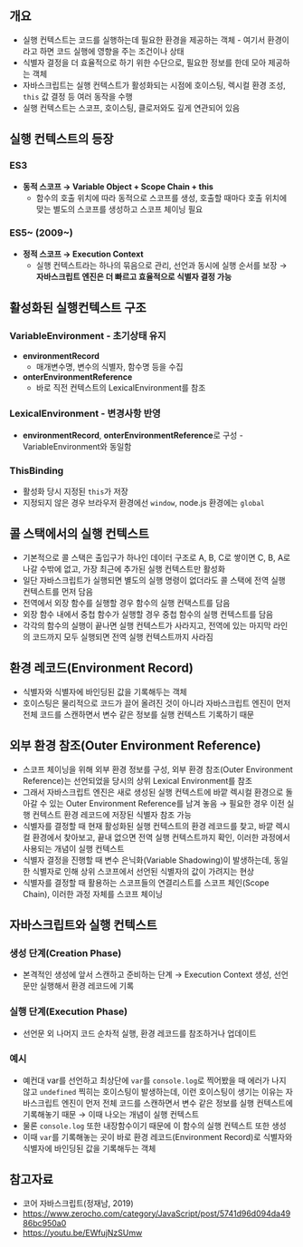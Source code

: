 ## 개요

- 실행 컨텍스트는 코드를 실행하는데 필요한 환경을 제공하는 객체 - 여기서 환경이라고 하면 코드 실행에 영향을 주는 조건이나 상태
- 식별자 결정을 더 효율적으로 하기 위한 수단으로, 필요한 정보를 한데 모아 제공하는 객체
- 자바스크립트는 실행 컨텍스트가 활성화되는 시점에 호이스팅, 렉시컬 환경 조성, `this` 값 결정 등 여러 동작을 수행
- 실행 컨텍스트는 스코프, 호이스팅, 클로저와도 깊게 연관되어 있음

## 실행 컨텍스트의 등장

### ES3

- **동적 스코프 → Variable Object + Scope Chain + this**
  - 함수의 호출 위치에 따라 동적으로 스코프를 생성, 호출할 때마다 호출 위치에 맞는 별도의 스코프를 생성하고 스코프 체이닝 필요

### ES5~ (2009~)

- **정적 스코프 → Execution Context**
  - 실행 컨텍스트라는 하나의 묶음으로 관리, 선언과 동시에 실행 순서를 보장 → **자바스크립트 엔진은 더 빠르고 효율적으로 식별자 결정 가능**

## 활성화된 실행컨텍스트 구조

### **VariableEnvironment** - 초기상태 유지

- **environmentRecord**
  - 매개변수명, 변수의 식별자, 함수명 등을 수집
- **onterEnvironmentReference**
  - 바로 직전 컨텍스트의 LexicalEnvironment를 참조

### **LexicalEnvironment -** 변경사항 반영

- **environmentRecord**, **onterEnvironmentReference**로 구성 - VariableEnvironment와 동일함

### **ThisBinding**

- 활성화 당시 지정된 `this`가 저장
- 지정되지 않은 경우 브라우저 환경에선 `window`, node.js 환경에는 `global`

## 콜 스택에서의 실행 컨텍스트

- 기본적으로 콜 스택은 출입구가 하나인 데이터 구조로 A, B, C로 쌓이면 C, B, A로 나갈 수밖에 없고, 가장 최근에 추가된 실행 컨텍스트만 활성화
- 일단 자바스크립트가 실행되면 별도의 실행 명령이 없더라도 콜 스택에 전역 실행 컨텍스트를 먼저 담음
- 전역에서 외장 함수를 실행할 경우 함수의 실행 컨택스트를 담음
- 외장 함수 내에서 중첩 함수가 실행할 경우 중첩 함수의 실행 컨텍스트를 담음
- 각각의 함수의 실행이 끝나면 실행 컨텍스트가 사라지고, 전역에 있는 마지막 라인의 코드까지 모두 실행되면 전역 실행 컨텍스트까지 사라짐

## 환경 레코드(E**nvironment Record)**

- 식별자와 식별자에 바인딩된 값을 기록해두는 객체
- 호이스팅은 물리적으로 코드가 끌어 올려진 것이 아니라 자바스크립트 엔진이 먼저 전체 코드를 스캔하면서 변수 같은 정보를 실행 컨텍스트 기록하기 때문

## 외부 환경 참조(Outer Environment Reference)

- 스코프 체이닝을 위해 외부 환경 정보를 구성, 외부 환경 참조(Outer Environment Reference)는 선언되었을 당시의 상위 Lexical Environment를 참조
- 그래서 자바스크립트 엔진은 새로 생성된 실행 컨텍스트에 바깥 렉시컬 환경으로 돌아갈 수 있는 Outer Environment Reference를 남겨 놓음 → 필요한 경우 이전 실행 컨텍스트 환경 레코드에 저장된 식별자 참조 가능
- 식별자를 결정할 때 현재 활성화된 실행 컨텍스트의 환경 레코드를 찾고, 바깥 렉시컬 환경에서 찾아보고, 끝내 없으면 전역 실행 컨텍스트까지 확인, 이러한 과정에서 사용되는 개념이 실행 컨텍스트
- 식별자 결정을 진행할 때 변수 은닉화(Variable Shadowing)이 발생하는데, 동일한 식별자로 인해 상위 스코프에서 선언된 식별자의 값이 가려지는 현상
- 식별자를 결정할 때 활용하는 스코프들의 연결리스트를 스코프 체인(Scope Chain), 이러한 과정 자체를 스코프 체이닝

## 자바스크립트와 실행 컨텍스트

### 생성 단계(Creation Phase)

- 본격적인 생성에 앞서 스캔하고 준비하는 단계 → Execution Context 생성, 선언문만 실행해서 환경 레코드에 기록

### 실행 단계(Execution Phase)

- 선언문 외 나머지 코드 순차적 실행, 환경 레코드를 참조하거나 업데이트

### 예시

- 예컨대 var를 선언하고 최상단에 `var`를 `console.log`로 찍어봤을 때 에러가 나지 않고 `undefined` 찍히는 호이스팅이 발생하는데, 이런 호이스팅이 생기는 이유는 자바스크립트 엔진이 먼저 전체 코드를 스캔하면서 변수 같은 정보를 실행 컨텍스트에 기록해놓기 때문 → 이때 나오는 개념이 실행 컨텍스트
- 물론 `console.log` 또한 내장함수이기 때문에 이 함수의 실행 컨텍스트 또한 생성
- 이때 `var`를 기록해놓는 곳이 바로 환경 레코드(Environment Record)로 식별자와 식별자에 바인딩된 값을 기록해두는 객체

## 참고자료

- 코어 자바스크립트(정재남, 2019)
- https://www.zerocho.com/category/JavaScript/post/5741d96d094da4986bc950a0
- https://youtu.be/EWfujNzSUmw
